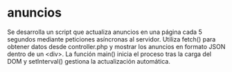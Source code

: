 # anuncios
Se desarrolla un script que actualiza anuncios en una página cada 5 segundos mediante peticiones asíncronas al servidor. Utiliza fetch() para obtener datos desde controller.php y mostrar los anuncios en formato JSON dentro de un &lt;div>. La función main() inicia el proceso tras la carga del DOM y setInterval() gestiona la actualización automática.
